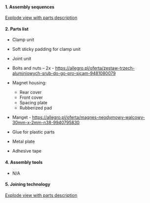  #### 1. Assembly sequences 
 
 [Explode view with parts description](https://wikifactory.com/+mkpro/sion-phone-holder)

 #### 2. Parts list 
 
  * Clamp unit
  * Soft sticky padding for clamp unit
  * Joint unit
  * Bolts and nuts – 2x - https://allegro.pl/oferta/zestaw-trzech-aluminiowych-srub-do-go-pro-sjcam-9481080079﻿
  * Magnet housing:
     * Rear cover
     * Front cover
     * Spacing plate
     * Rubberized pad

  * Manget - https://allegro.pl/oferta/magnes-neodymowy-walcowy-30mm-x-2mm-n38-9940795830﻿
  * Glue for plastic parts
  * Metal plate
  * Adhesive tape

 #### 4. Assembly tools 
   * N/A
  
#### 5. Joining technology 

[Explode view with parts description](https://wikifactory-prod-uploads.oss-accelerate.aliyuncs.com/140206/explode-view.jpg?response-content-type=image%2Fjpeg&response-content-disposition=attachment%3B%20filename%3D%22explode%20view.jpg%22&AWSAccessKeyId=LTAI4GK1mTcvu7wXYTXXtiy6&Signature=rXEdHnsx8FsmKuHBqbq9piz%2BgPA%3D&Expires=1623941488)

